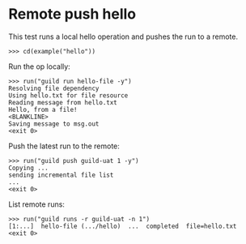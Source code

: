 # Remote push hello

This test runs a local hello operation and pushes the run to a remote.

    >>> cd(example("hello"))

Run the op locally:

    >>> run("guild run hello-file -y")
    Resolving file dependency
    Using hello.txt for file resource
    Reading message from hello.txt
    Hello, from a file!
    <BLANKLINE>
    Saving message to msg.out
    <exit 0>

Push the latest run to the remote:

    >>> run("guild push guild-uat 1 -y")
    Copying ...
    sending incremental file list
    ...
    <exit 0>

List remote runs:

    >>> run("guild runs -r guild-uat -n 1")
    [1:...]  hello-file (.../hello)  ...  completed  file=hello.txt
    <exit 0>
